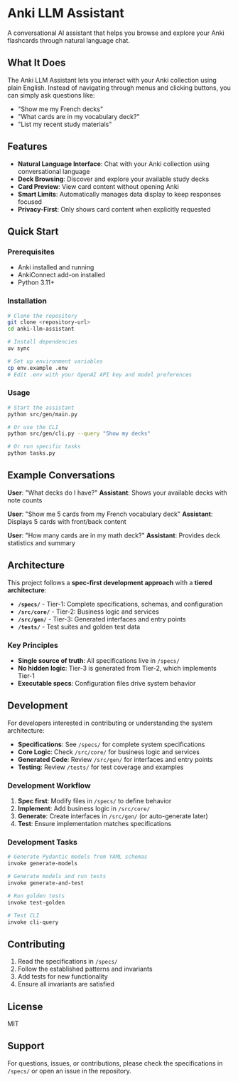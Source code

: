 # Anki LLM Assistant

A conversational AI assistant that helps you browse and explore your Anki flashcards through natural language chat.

## What It Does

The Anki LLM Assistant lets you interact with your Anki collection using plain English. Instead of navigating through menus and clicking buttons, you can simply ask questions like:

- "Show me my French decks"
- "What cards are in my vocabulary deck?"
- "List my recent study materials"

## Features

- **Natural Language Interface**: Chat with your Anki collection using conversational language
- **Deck Browsing**: Discover and explore your available study decks
- **Card Preview**: View card content without opening Anki
- **Smart Limits**: Automatically manages data display to keep responses focused
- **Privacy-First**: Only shows card content when explicitly requested

## Quick Start

### Prerequisites
- Anki installed and running
- AnkiConnect add-on installed
- Python 3.11+

### Installation
```bash
# Clone the repository
git clone <repository-url>
cd anki-llm-assistant

# Install dependencies
uv sync

# Set up environment variables
cp env.example .env
# Edit .env with your OpenAI API key and model preferences
```

### Usage
```bash
# Start the assistant
python src/gen/main.py

# Or use the CLI
python src/gen/cli.py --query "Show my decks"

# Or run specific tasks
python tasks.py
```

## Example Conversations

**User**: "What decks do I have?"
**Assistant**: Shows your available decks with note counts

**User**: "Show me 5 cards from my French vocabulary deck"
**Assistant**: Displays 5 cards with front/back content

**User**: "How many cards are in my math deck?"
**Assistant**: Provides deck statistics and summary

## Architecture

This project follows a **spec-first development approach** with a **tiered architecture**:

- **`/specs/`** - Tier-1: Complete specifications, schemas, and configuration
- **`/src/core/`** - Tier-2: Business logic and services
- **`/src/gen/`** - Tier-3: Generated interfaces and entry points
- **`/tests/`** - Test suites and golden test data

### Key Principles
- **Single source of truth**: All specifications live in `/specs/`
- **No hidden logic**: Tier-3 is generated from Tier-2, which implements Tier-1
- **Executable specs**: Configuration files drive system behavior

## Development

For developers interested in contributing or understanding the system architecture:

- **Specifications**: See `/specs/` for complete system specifications
- **Core Logic**: Check `/src/core/` for business logic and services
- **Generated Code**: Review `/src/gen/` for interfaces and entry points
- **Testing**: Review `/tests/` for test coverage and examples

### Development Workflow
1. **Spec first**: Modify files in `/specs/` to define behavior
2. **Implement**: Add business logic in `/src/core/`
3. **Generate**: Create interfaces in `/src/gen/` (or auto-generate later)
4. **Test**: Ensure implementation matches specifications

### Development Tasks
```bash
# Generate Pydantic models from YAML schemas
invoke generate-models

# Generate models and run tests
invoke generate-and-test

# Run golden tests
invoke test-golden

# Test CLI
invoke cli-query
```

## Contributing

1. Read the specifications in `/specs/`
2. Follow the established patterns and invariants
3. Add tests for new functionality
4. Ensure all invariants are satisfied

## License

MIT

## Support

For questions, issues, or contributions, please check the specifications in `/specs/` or open an issue in the repository.
